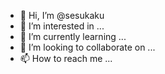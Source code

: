 - 👋 Hi, I’m @sesukaku
- 👀 I’m interested in ...
- 🌱 I’m currently learning ...
- 💞️ I’m looking to collaborate on ...
- 📫 How to reach me ...

<!---
sesukaku/sesukaku is a ✨ special ✨ repository because its `README.md` (this file) appears on your GitHub profile.
You can click the Preview link to take a look at your changes.
--->
